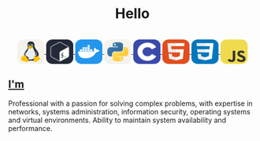<h1 align="center">Hello</a>
</h1>

<div style="display: inline_flex" align="center"> <a href="https://github.com/rafaelsantosr1"> <br>
        <img align="center" height="50" width="55"  src="./icons/Linux-Light.svg" alt="">
        <img align="center" height="50" width="55"  src="./icons/Bash-Dark.svg" alt="">
        <img align="center" height="50" width="55"  src="./icons/Docker.svg" alt="">
        <img align="center" height="50" width="55"  src="./icons/Python-Light.svg" alt="">  
        <img align="center" height="50" width="55"  src="./icons/C.svg" alt="">
        <img align="center" height="50" width="55"  src="./icons/HTML.svg" alt="">
        <img align="center" height="50" width="55"  src="./icons/CSS.svg" alt="">
        <img align="center" height="50" width="55"  src="./icons/JavaScript.svg" alt="">
</div>      

 ##
<h2>I'm</a>
</h2>
<p>Professional with a passion for solving complex problems, with expertise in networks, systems administration, information security, operating systems and virtual environments. Ability to maintain system availability and performance.</p>
 
 
 ##
